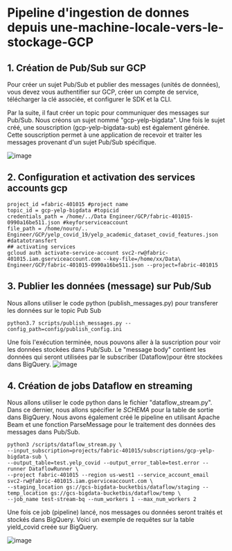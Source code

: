 # Pipeline d'ingestion de donnes depuis une-machine-locale-vers-le-stockage-GCP



## 1. Création de Pub/Sub sur GCP

Pour créer un sujet Pub/Sub et publier des messages (unités de données), vous devez vous authentifier sur GCP, créer un compte de service, télécharger la clé associée, et configurer le SDK et la CLI. 

Par la suite, il faut créer un topic pour communiquer des messages sur Pub/Sub. Nous créons un sujet nommé "gcp-yelp-bigdata". Une fois le sujet créé, une souscription (gcp-yelp-bigdata-sub) est également générée. Cette souscription permet à une application de recevoir et traiter les messages provenant d'un sujet Pub/Sub spécifique.

![image](https://github.com/user-attachments/assets/fbe2c707-d20a-4040-bc07-4ac1e6da0fd4)

## 2. Configuration et activation des services accounts gcp

```[gcp]
project_id =fabric-401015 #project name
topic_id = gcp-yelp-bigdata #topicid
credentials_path = /home/../Data Engineer/GCP/fabric-401015-0990a16be511.json #keyforserviceaccount
file_path = /home/nouro/.. Engineer/GCP/yelp_covid_19/yelp_academic_dataset_covid_features.json #datatotransfert
## activating services
gcloud auth activate-service-account svc2-rw@fabric-401015.iam.gserviceaccount.com --key-file=/home/xx/Data\ Engineer/GCP/fabric-401015-0990a16be511.json --project=fabric-401015
```

## 3. Publier les données (message) sur Pub/Sub

Nous allons utiliser le code python (publish_messages.py) pour transferer les données sur le topic Pub Sub
```
python3.7 scripts/publish_messages.py --config_path=config/publish_config.ini

```
Une fois l'exécution terminée, nous pouvons aller à la suscription pour voir les données stockées dans Pub/Sub. Le "message body" contient les données qui seront utilisées par le subscriber (Dataflow)pour être stockées dans BigQuery.
![image](https://github.com/user-attachments/assets/55e267c1-4d01-4a25-9e0c-d307a9aa2571)


## 4. Création de jobs Dataflow en streaming

Nous allons utiliser le code python dans le fichier "dataflow_stream.py". Dans ce dernier, nous allons spécifier le *SCHEMA* pour la table de sortie dans BigQuery. Nous avons également créé le pipeline en utilisant Apache Beam et une fonction ParseMessage pour le traitement des données des messages dans Pub/Sub. 

```
python3 /scripts/dataflow_stream.py \
--input_subscription=projects/fabric-401015/subscriptions/gcp-yelp-bigdata-sub \
--output_table=test.yelp_covid --output_error_table=test.error --runner DataflowRunner \
--project fabric-401015 --region us-west1 --service_account_email svc2-rw@fabric-401015.iam.gserviceaccount.com \
--staging_location gs://gcs-bigdata-bucketbis/dataflow/staging --temp_location gs://gcs-bigdata-bucketbis/dataflow/temp \
--job_name test-stream-bq --num_workers 1 --max_num_workers 2

```


Une fois ce job (pipeline) lancé, nos messages ou données seront traités et stockés dans BigQuery. Voici un exemple de requêtes sur la table yield_covid creée sur BigQuery.

![image](https://github.com/user-attachments/assets/f82a9617-af06-4c60-9d41-ec0ced768c0a)










